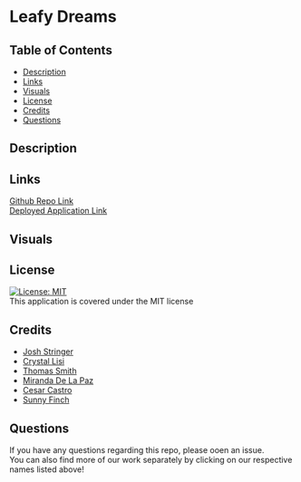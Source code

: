 # Leafy Dreams

## Table of Contents

- [Description](#description)<br>
- [Links](#links)<br>
- [Visuals](#visuals)<br>
- [License](#license)<br>
- [Credits](#credits)
- [Questions](#questions)<br>

## Description

## Links

<a href="https://github.com/thomassmith0526/Leafy-Dreams">Github Repo Link</a><br>
<a href="">Deployed Application Link</a>

## Visuals

## License

[![License: MIT](https://img.shields.io/badge/License-MIT-yellow.svg)](https://opensource.org/licenses/MIT)<br>
This application is covered under the MIT license

## Credits

- [Josh Stringer](https://github.com/Stringer-J)<br>
- [Crystal Lisi](https://github.com/smrsun)<br>
- [Thomas Smith](https://github.com/thomassmith0526)<br>
- [Miranda De La Paz](https://github.com/MommaDLP)<br>
- [Cesar Castro](https://github.com/cj4871)<br>
- [Sunny Finch](https://github.com/0-Sunny-0)<br>

## Questions

If you have any questions regarding this repo, please ooen an issue.<br>
You can also find more of our work separately by clicking on our respective names listed above!